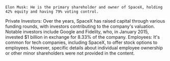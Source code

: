     Elon Musk: He is the primary shareholder and owner of SpaceX, holding 42% equity and having 79% voting control.
Private Investors: Over the years, SpaceX has raised capital through various funding rounds, with investors contributing to the company's valuation. Notable investors include Google and Fidelity, who, in January 2015, invested $1 billion in exchange for 8.33% of the company.
Employees: It's common for tech companies, including SpaceX, to offer stock options to employees. However, specific details about individual employee ownership or other minor shareholders were not provided in the content.

